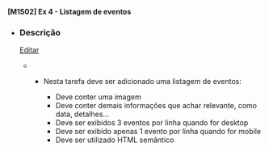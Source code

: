 **[M1S02] Ex 4 - Listagem de eventos**

* ### Descrição

  [Editar](https://trello.com/c/LKHNnalY/15-m1s02-ex-2-barra-de-navegação-e-cabeçalho#)

  - - Nesta tarefa deve ser adicionado uma listagem de eventos: 

      - Deve conter uma imagem 
      - Deve conter demais informações que achar relevante, como data, detalhes...
      - Deve ser exibidos 3 eventos por linha quando for desktop
      - Deve ser exibido apenas 1 evento por linha quando for mobile
      - Deve ser utilizado HTML semântico